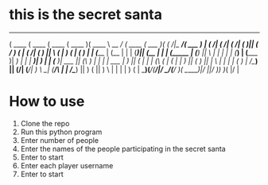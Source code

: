 # this is the secret santa

 _______  _______  _______  _______  _______  _________   _______  _______  _       _________ _______ 
(  ____ \(  ____ \(  ____ \(  ____ )(  ____ \ \__   __/  (  ____ \(  ___  )( (    /|\__   __/(  ___  )
| (    \/| (    \/| (    \/| (    )|| (    \/    ) (     | (    \/| (   ) ||  \  ( |   ) (   | (   ) |
| (_____ | (__    | |      | (____)|| (__        | |     | (_____ | (___) ||   \ | |   | |   | (___) |
(_____  )|  __)   | |      |     __)|  __)       | |     (_____  )|  ___  || (\ \) |   | |   |  ___  |
      ) || (      | |      | (\ (   | (          | |           ) || (   ) || | \   |   | |   | (   ) |
/\____) || (____/\| (____/\| ) \ \__| (____/\    | |     /\____) || )   ( || )  \  |   | |   | )   ( |
\_______)(_______/(_______/|/   \__/(_______/    )_(     \_______)|/     \||/    )_)   )_(   |/     \|

# How to use

1. Clone the repo
2. Run this python program
3. Enter number of people
4. Enter the names of the people participating in the secret santa
5. Enter to start
6. Enter each player username
7. Enter to start